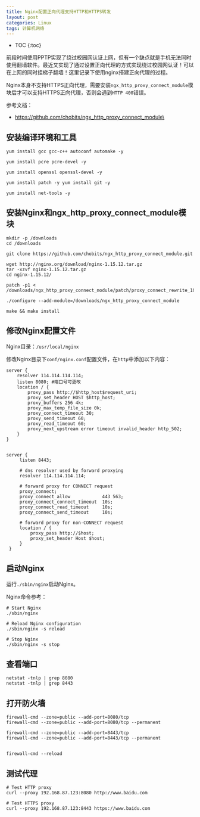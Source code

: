 ```yaml
---
title: Nginx配置正向代理支持HTTP和HTTPS转发
layout: post
categories: Linux
tags: 计算机网络
---
```

* TOC
{:toc} 

前段时间使用PPTP实现了绕过校园网认证上网，但有一个缺点就是手机无法同时使用翻墙软件。最近又实现了通过设置正向代理的方式实现绕过校园网认证！可以在上网的同时挂梯子翻墙！这里记录下使用nginx搭建正向代理的过程。

Nginx本身不支持HTTPS正向代理，需要安装`ngx_http_proxy_connect_module`模块后才可以支持HTTPS正向代理，否则会遇到`HTTP 400`错误。

参考文档：

- https://github.com/chobits/ngx_http_proxy_connect_module\

<!-- more -->

## 安装编译环境和工具

```
yum install gcc gcc-c++ autoconf automake -y 

yum install pcre pcre-devel -y 

yum install openssl openssl-devel -y 

yum install patch -y yum install git -y 

yum install net-tools -y

```

## 安装Nginx和ngx_http_proxy_connect_module模块

```
mkdir -p /downloads
cd /downloads

git clone https://github.com/chobits/ngx_http_proxy_connect_module.git

wget http://nginx.org/download/nginx-1.15.12.tar.gz
tar -xzvf nginx-1.15.12.tar.gz
cd nginx-1.15.12/

patch -p1 < /downloads/ngx_http_proxy_connect_module/patch/proxy_connect_rewrite_101504.patch

./configure --add-module=/downloads/ngx_http_proxy_connect_module

make && make install
```

## 修改Nginx配置文件

Nginx目录：`/usr/local/nginx`

修改Nginx目录下`conf/nginx.conf`配置文件，在`http`中添加以下内容：

```
server {  
    resolver 114.114.114.114; 
    listen 8080; #端口号可更改 
    location / {  
        proxy_pass http://$http_host$request_uri;
        proxy_set_header HOST $http_host;
        proxy_buffers 256 4k;
        proxy_max_temp_file_size 0k; 
        proxy_connect_timeout 30;
        proxy_send_timeout 60;
        proxy_read_timeout 60;
        proxy_next_upstream error timeout invalid_header http_502;
    }  
}


server {
     listen 8443;

     # dns resolver used by forward proxying
     resolver 114.114.114.114;

     # forward proxy for CONNECT request
     proxy_connect;
     proxy_connect_allow            443 563;
     proxy_connect_connect_timeout  10s;
     proxy_connect_read_timeout     10s;
     proxy_connect_send_timeout     10s;

     # forward proxy for non-CONNECT request
     location / {
         proxy_pass http://$host;
         proxy_set_header Host $host;
     }
 }
```

## 启动Nginx

运行`./sbin/nginx`启动Nginx。

Nginx命令参考：

```
# Start Nginx
./sbin/nginx

# Reload Nginx configuration
./sbin/nginx -s reload

# Stop Nginx
./sbin/nginx -s stop
```

## 查看端口

```
netstat -tnlp | grep 8080
netstat -tnlp | grep 8443
```

## 打开防火墙

```
firewall-cmd --zone=public --add-port=8080/tcp
firewall-cmd --zone=public --add-port=8080/tcp --permanent

firewall-cmd --zone=public --add-port=8443/tcp
firewall-cmd --zone=public --add-port=8443/tcp --permanent


firewall-cmd --reload
```

## 测试代理

```
# Test HTTP proxy
curl --proxy 192.168.87.123:8080 http://www.baidu.com

# Test HTTPS proxy
curl --proxy 192.168.87.123:8443 https://www.baidu.com
```
